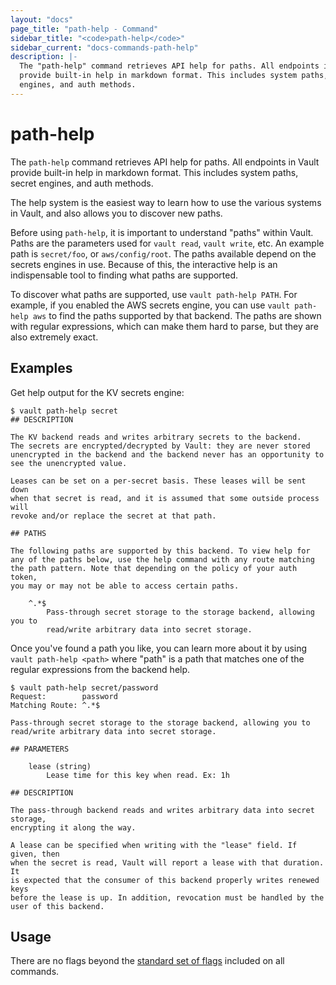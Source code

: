 ```yaml
---
layout: "docs"
page_title: "path-help - Command"
sidebar_title: "<code>path-help</code>"
sidebar_current: "docs-commands-path-help"
description: |-
  The "path-help" command retrieves API help for paths. All endpoints in Vault
  provide built-in help in markdown format. This includes system paths, secret
  engines, and auth methods.
---
```


# path-help

The `path-help` command retrieves API help for paths. All endpoints in Vault
provide built-in help in markdown format. This includes system paths, secret
engines, and auth methods.

The help system is the easiest way to learn how to use the various systems
in Vault, and also allows you to discover new paths.

Before using `path-help`, it is important to understand "paths" within Vault.
Paths are the parameters used for `vault read`, `vault write`, etc. An example
path is `secret/foo`, or `aws/config/root`. The paths available depend on the
secrets engines in use. Because of this, the interactive help is an
indispensable tool to finding what paths are supported.

To discover what paths are supported, use `vault path-help PATH`. For example,
if you enabled the AWS secrets engine, you can use `vault path-help aws` to find
the paths supported by that backend. The paths are shown with regular
expressions, which can make them hard to parse, but they are also extremely
exact.

## Examples

Get help output for the KV secrets engine:

```text
$ vault path-help secret
## DESCRIPTION

The KV backend reads and writes arbitrary secrets to the backend.
The secrets are encrypted/decrypted by Vault: they are never stored
unencrypted in the backend and the backend never has an opportunity to
see the unencrypted value.

Leases can be set on a per-secret basis. These leases will be sent down
when that secret is read, and it is assumed that some outside process will
revoke and/or replace the secret at that path.

## PATHS

The following paths are supported by this backend. To view help for
any of the paths below, use the help command with any route matching
the path pattern. Note that depending on the policy of your auth token,
you may or may not be able to access certain paths.

    ^.*$
        Pass-through secret storage to the storage backend, allowing you to
        read/write arbitrary data into secret storage.
```

Once you've found a path you like, you can learn more about it by using `vault
path-help <path>` where "path" is a path that matches one of the regular
expressions from the backend help.

```text
$ vault path-help secret/password
Request:        password
Matching Route: ^.*$

Pass-through secret storage to the storage backend, allowing you to
read/write arbitrary data into secret storage.

## PARAMETERS

    lease (string)
        Lease time for this key when read. Ex: 1h

## DESCRIPTION

The pass-through backend reads and writes arbitrary data into secret storage,
encrypting it along the way.

A lease can be specified when writing with the "lease" field. If given, then
when the secret is read, Vault will report a lease with that duration. It
is expected that the consumer of this backend properly writes renewed keys
before the lease is up. In addition, revocation must be handled by the
user of this backend.
```

## Usage

There are no flags beyond the [standard set of flags](/docs/commands/index.html)
included on all commands.
